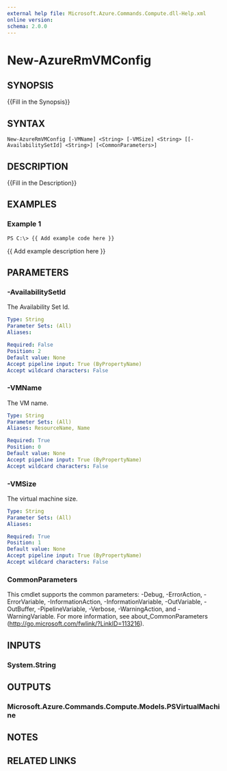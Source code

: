 ```yaml
---
external help file: Microsoft.Azure.Commands.Compute.dll-Help.xml
online version: 
schema: 2.0.0
---
```


# New-AzureRmVMConfig

## SYNOPSIS
{{Fill in the Synopsis}}

## SYNTAX

```
New-AzureRmVMConfig [-VMName] <String> [-VMSize] <String> [[-AvailabilitySetId] <String>] [<CommonParameters>]
```

## DESCRIPTION
{{Fill in the Description}}

## EXAMPLES

### Example 1
```
PS C:\> {{ Add example code here }}
```

{{ Add example description here }}

## PARAMETERS

### -AvailabilitySetId
The Availability Set Id.

```yaml
Type: String
Parameter Sets: (All)
Aliases: 

Required: False
Position: 2
Default value: None
Accept pipeline input: True (ByPropertyName)
Accept wildcard characters: False
```

### -VMName
The VM name.

```yaml
Type: String
Parameter Sets: (All)
Aliases: ResourceName, Name

Required: True
Position: 0
Default value: None
Accept pipeline input: True (ByPropertyName)
Accept wildcard characters: False
```

### -VMSize
The virtual machine size.

```yaml
Type: String
Parameter Sets: (All)
Aliases: 

Required: True
Position: 1
Default value: None
Accept pipeline input: True (ByPropertyName)
Accept wildcard characters: False
```

### CommonParameters
This cmdlet supports the common parameters: -Debug, -ErrorAction, -ErrorVariable, -InformationAction, -InformationVariable, -OutVariable, -OutBuffer, -PipelineVariable, -Verbose, -WarningAction, and -WarningVariable. For more information, see about_CommonParameters (<http://go.microsoft.com/fwlink/?LinkID=113216>).

## INPUTS

### System.String

## OUTPUTS

### Microsoft.Azure.Commands.Compute.Models.PSVirtualMachine

## NOTES

## RELATED LINKS

